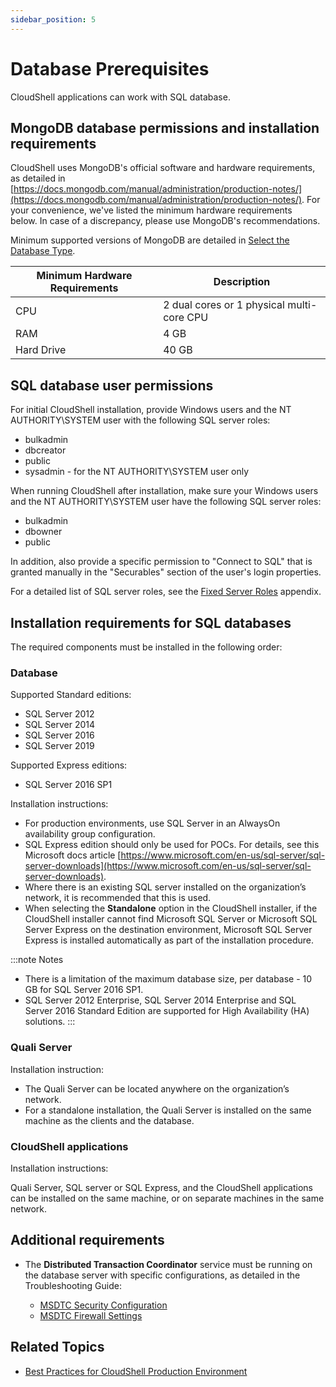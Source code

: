 ```yaml
---
sidebar_position: 5
---
```


# Database Prerequisites

CloudShell applications can work with SQL database.

## MongoDB database permissions and installation requirements

CloudShell uses MongoDB's official software and hardware requirements, as detailed in [https://docs.mongodb.com/manual/administration/production-notes/](https://docs.mongodb.com/manual/administration/production-notes/). For your convenience, we've listed the minimum hardware requirements below. In case of a discrepancy, please use MongoDB's recommendations.

Minimum supported versions of MongoDB are detailed in [Select the Database Type](../cloudshell-suite/complete-install/install-cloudshell/select-database-type/index.md).

| Minimum Hardware Requirements | Description |
| --- | --- |
| CPU | 2 dual cores or 1 physical multi-core CPU |
| RAM | 4 GB |
| Hard Drive | 40 GB |

## SQL database user permissions

For initial CloudShell installation, provide Windows users and the NT AUTHORITY\\SYSTEM user with the following SQL server roles:

- bulkadmin
- dbcreator
- public
- sysadmin - for the NT AUTHORITY\\SYSTEM user only

When running CloudShell after installation, make sure your Windows users and the NT AUTHORITY\\SYSTEM user have the following SQL server roles:

- bulkadmin
- dbowner
- public

In addition, also provide a specific permission to "Connect to SQL" that is granted manually in the "Securables" section of the user's login properties.

For a detailed list of SQL server roles, see the [Fixed Server Roles](../cloudshell-suite/appendix/fixed-server-roles.md) appendix.

## Installation requirements for SQL databases

The required components must be installed in the following order:

### Database

Supported Standard editions:
- SQL Server 2012
- SQL Server 2014
- SQL Server 2016
- SQL Server 2019

Supported Express editions:

- SQL Server 2016 SP1

Installation instructions:

- For production environments, use SQL Server in an AlwaysOn availability group configuration.
- SQL Express edition should only be used for POCs. For details, see this Microsoft docs article [https://www.microsoft.com/en-us/sql-server/sql-server-downloads](https://www.microsoft.com/en-us/sql-server/sql-server-downloads).
- Where there is an existing SQL server installed on the organization’s network, it is recommended that this is used.
- When selecting the **Standalone** option in the CloudShell installer, if the CloudShell installer cannot find Microsoft SQL Server or Microsoft SQL Server Express on the destination environment, Microsoft SQL Server Express is installed automatically as part of the installation procedure.

:::note Notes
- There is a limitation of the maximum database size, per database - 10 GB for SQL Server 2016 SP1.
- SQL Server 2012 Enterprise, SQL Server 2014 Enterprise and SQL Server 2016 Standard Edition are supported for High Availability (HA) solutions.
:::

### Quali Server

Installation instruction:

- The Quali Server can be located anywhere on the organization’s network.
- For a standalone installation, the Quali Server is installed on the same machine as the clients and the database.


### CloudShell applications

Installation instructions:

Quali Server, SQL server or SQL Express, and the CloudShell applications can be installed on the same machine, or on separate machines in the same network.


## Additional requirements

- The **Distributed Transaction Coordinator** service must be running on the database server with specific configurations, as detailed in the Troubleshooting Guide:
    
    - [MSDTC Security Configuration](../../troubleshooting/installation/msdtc-security-configuration.md)
    - [MSDTC Firewall Settings](../../troubleshooting/installation/msdtc-firewall-settings.md)

## Related Topics

- [Best Practices for CloudShell Production Environment](../cloudshell-suite/appendix/best-practices-cs-prod/index.md)

